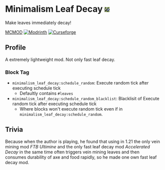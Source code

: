 # Minimalism Leaf Decay ![Icon](./src/main/resources/assets/minimalism_leaf_decay/icon.png)
Make leaves immediately decay!

[MCMOD](https://www.mcmod.cn/class/14151.html)
[![Modrinth](https://img.shields.io/modrinth/dt/minimalism_leaf_decay?logo=modrinth&label=&suffix=%20&style=flat&color=242629&labelColor=5ca424&logoColor=1c1c1c)](https://modrinth.com/mod/minimalism_leaf_decay)
[![Curseforge](https://cf.way2muchnoise.eu/1058998.svg)](https://www.curseforge.com/minecraft/mc-mods/minimalism-leaf-decay)
## Profile
A extremely lightweight mod. Not only fast leaf decay.
### Block Tag
- `minimalism_leaf_decay:schedule_random`: Execute random tick after executing schedule tick
  - Defaultly contains `#leaves`
- `minimalism_leaf_decay:schedule_random_blacklist`: Blacklisit of Execute random tick after executing schedule tick
  - Where blocks won't execute random tick even if in `minimalism_leaf_decay:schedule_random`.
## Trivia
Because when the author is playing, he found that using in 1.21 the only vein mining mod _FTB Ultimine_ and the only fast leaf decay mod _Accelerated Decay_ in the same time often triggers vein mining leaves and then consumes durability of axe and food rapidly, so he made one own fast leaf decay mod.